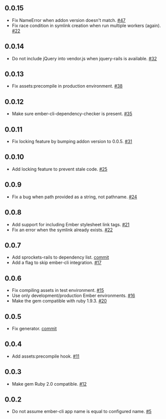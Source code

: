 0.0.15
------

* Fix NameError when addon version doesn't match. [#47](https://github.com/rwz/ember-cli-rails/pull/47)
* Fix race condition in symlink creation when run multiple workers (again). [#22](https://github.com/rwz/ember-cli-rails/pull/22)

0.0.14
------

* Do not include jQuery into vendor.js when jquery-rails is available. [#32](https://github.com/rwz/ember-cli-rails/issues/32)

0.0.13
------

* Fix assets:precompile in production environment. [#38](https://github.com/rwz/ember-cli-rails/issues/38)

0.0.12
------

* Make sure ember-cli-dependency-checker is present. [#35](https://github.com/rwz/ember-cli-rails/issues/35)

0.0.11
------

* Fix locking feature by bumping addon version to 0.0.5. [#31](https://github.com/rwz/ember-cli-rails/issues/31)

0.0.10
------

* Add locking feature to prevent stale code. [#25](https://github.com/rwz/ember-cli-rails/pull/25)

0.0.9
-----

* Fix a bug when path provided as a string, not pathname. [#24](https://github.com/rwz/ember-cli-rails/issues/24)

0.0.8
-----

* Add support for including Ember stylesheet link tags. [#21](https://github.com/rwz/ember-cli-rails/pull/21)
* Fix an error when the symlink already exists. [#22](https://github.com/rwz/ember-cli-rails/pull/22)

0.0.7
-----

* Add sprockets-rails to dependency list. [commit](https://github.com/rwz/ember-cli-rails/commit/99a893030d6b754fe71363a396fd4515b93812b6)
* Add a flag to skip ember-cli integration. [#17](https://github.com/rwz/ember-cli-rails/issues/17)

0.0.6
-----

* Fix compiling assets in test environment. [#15](https://github.com/rwz/ember-cli-rails/pull/15)
* Use only development/production Ember environments. [#16](https://github.com/rwz/ember-cli-rails/pull/16)
* Make the gem compatible with ruby 1.9.3. [#20](https://github.com/rwz/ember-cli-rails/issues/20)

0.0.5
-----

* Fix generator. [commit](https://github.com/rwz/ember-cli-rails/commit/c1bb10c6a2ec5b24d55fe69b6919fdd415fd1cdc)

0.0.4
-----

* Add assets:precompile hook. [#11](https://github.com/rwz/ember-cli-rails/issues/11)

0.0.3
-----

* Make gem Ruby 2.0 compatible. [#12](https://github.com/rwz/ember-cli-rails/issues/12)

0.0.2
-----

* Do not assume ember-cli app name is equal to configured name. [#5](https://github.com/rwz/ember-cli-rails/issues/5)
